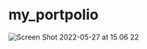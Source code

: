 # my_portpolio

![Screen Shot 2022-05-27 at 15 06 22](https://user-images.githubusercontent.com/52132635/170658493-a157972b-a8a4-4efa-831d-d87fc3dd04b6.png)
